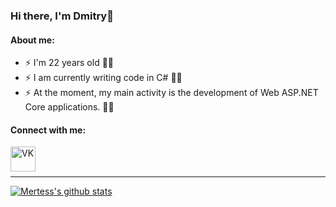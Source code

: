 ### Hi there, I'm Dmitry👋

#### About me:
+ ⚡ I'm 22 years old 🐱‍👓
+ ⚡ I am currently writing code in C# 🐱‍👤
+ ⚡ At the moment, my main activity is the development of Web ASP.NET Core applications. 🤷‍♂️

#### Connect with me:

[<img align="left" alt="VK" width="40px" src="https://avatanplus.com/files/resources/original/5ded53183a22616ee70c96ae.png" />][VK]

<br/>
<br/>

---

[![Mertess's github stats](https://github-readme-stats.vercel.app/api?username=mertess&show_icons=true)](https://github.com/anuraghazra/github-readme-stats)

[VK]: https://vk.com/mertess
